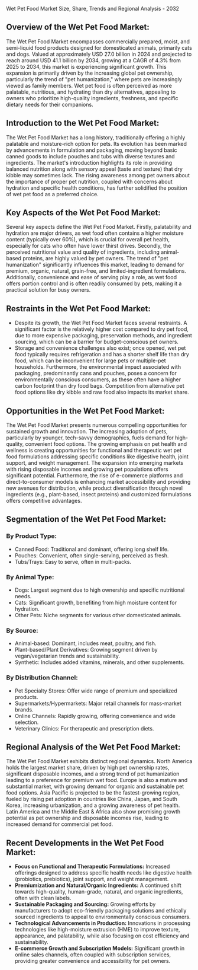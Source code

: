 Wet Pet Food Market Size, Share, Trends and Regional Analysis - 2032

        
  </h1>

  <section class="mb-8">
<h2 class="text-2xl sm:text-3xl font-bold text-gray-800 mb-4">Overview of the Wet Pet Food Market:</h2>
<p class="text-gray-700 leading-relaxed mb-4">
    The Wet Pet Food Market encompasses commercially prepared, moist, and semi-liquid food products
    designed for domesticated animals, primarily cats and dogs. Valued at
    approximately USD 27.0 billion in 2024 and projected to reach around USD 41.1
    billion by 2034, growing at a CAGR of 4.3% from 2025 to 2034, this market is
    experiencing significant growth. This expansion is primarily driven by the
    increasing global pet ownership, particularly the trend of "pet
    humanization," where pets are increasingly viewed as family members. Wet
    pet food is often perceived as more palatable, nutritious, and hydrating than
    dry alternatives, appealing to owners who prioritize high-quality ingredients,
    freshness, and specific dietary needs for their companions.
</p>
  </section>

  <section class="mb-8">
<h2 class="text-2xl sm:text-3xl font-bold text-gray-800 mb-4">Introduction to the Wet Pet Food Market:</h2>
<p class="text-gray-700 leading-relaxed mb-4">
    The Wet Pet Food Market has a long history, traditionally
    offering a highly palatable and moisture-rich option for pets. Its evolution
    has been marked by advancements in formulation and packaging, moving beyond
    basic canned goods to include pouches and tubs with diverse textures and
    ingredients. The market's introduction highlights its role in providing
    balanced nutrition along with sensory appeal (taste and texture) that dry
    kibble may sometimes lack. The rising awareness among pet owners about the importance
    of proper pet nutrition, coupled with concerns about hydration and specific
    health conditions, has further solidified the position of wet pet food as a
    preferred choice.
</p>
  </section>

  <section class="mb-8">
<h2 class="text-2xl sm:text-3xl font-bold text-gray-800 mb-4">Key Aspects of the Wet Pet Food Market:</h2>
<p class="text-gray-700 leading-relaxed mb-4">
    Several key aspects define the Wet Pet Food Market. Firstly,
    palatability and hydration are major drivers, as wet food often contains a
    higher moisture content (typically over 60%), which is crucial for overall pet
    health, especially for cats who often have lower thirst drives. Secondly, the perceived
    nutritional value and quality of ingredients, including animal-based proteins,
    are highly valued by pet owners. The trend of "pet humanization"
    significantly influences this market, leading to demand for premium, organic,
    natural, grain-free, and limited-ingredient formulations. Additionally,
    convenience and ease of serving play a role, as wet food offers portion control
    and is often readily consumed by pets, making it a practical solution for busy
    owners.
</p>
  </section>

  <section class="mb-8">
<h2 class="text-2xl sm:text-3xl font-bold text-gray-800 mb-4">Restraints in the Wet Pet Food Market:</h2>
<ul class="list-disc text-gray-700 leading-relaxed space-y-2">
    <li>
  Despite its growth, the Wet Pet Food Market
  faces several restraints. A significant factor is the relatively higher cost
  compared to dry pet food, due to more expensive packaging, preservation
  methods, and ingredient sourcing, which can be a barrier for budget-conscious
  pet owners.
    </li>
    <li>
  Storage and convenience challenges also exist;
  once opened, wet pet food typically requires refrigeration and has a shorter
  shelf life than dry food, which can be inconvenient for large pets or
  multiple-pet households. Furthermore, the environmental impact associated with
  packaging, predominantly cans and pouches, poses a concern for environmentally
  conscious consumers, as these often have a higher carbon footprint than dry
  food bags. Competition from alternative pet food options like dry kibble and
  raw food also impacts its market share.
    </li>
</ul>
  </section>

  <section class="mb-8">
<h2 class="text-2xl sm:text-3xl font-bold text-gray-800 mb-4">Opportunities in the Wet Pet Food Market:</h2>
<p class="text-gray-700 leading-relaxed mb-4">
    The Wet Pet Food Market presents numerous compelling
    opportunities for sustained growth and innovation. The increasing adoption of
    pets, particularly by younger, tech-savvy demographics, fuels demand for
    high-quality, convenient food options. The growing emphasis on pet health and
    wellness is creating opportunities for functional and therapeutic wet pet food
    formulations addressing specific conditions like digestive health, joint
    support, and weight management. The expansion into emerging markets with rising
    disposable incomes and growing pet populations offers significant potential.
    Furthermore, the rise of e-commerce platforms and direct-to-consumer models is
    enhancing market accessibility and providing new avenues for distribution,
    while product diversification through novel ingredients (e.g., plant-based,
    insect proteins) and customized formulations offers competitive advantages.
</p>
  </section>

  <section class="mb-8">
<h2 class="text-2xl sm:text-3xl font-bold text-gray-800 mb-4">Segmentation of the Wet Pet Food Market:</h2>
<div class="mb-4">
    <h3 class="text-xl sm:text-2xl font-bold text-gray-800 mb-2">By Product Type:</h3>
    <ul class="list-disc text-gray-700 leading-relaxed space-y-1">
  <li>Canned Food: Traditional and dominant, offering long shelf life.</li>
  <li>Pouches: Convenient, often single-serving, perceived as fresh.</li>
  <li>Tubs/Trays: Easy to serve, often in multi-packs.</li>
    </ul>
</div>
<div class="mb-4">
    <h3 class="text-xl sm:text-2xl font-bold text-gray-800 mb-2">By Animal Type:</h3>
    <ul class="list-disc text-gray-700 leading-relaxed space-y-1">
  <li>Dogs: Largest segment due to high ownership and specific nutritional needs.</li>
  <li>Cats: Significant growth, benefiting from high moisture content for hydration.</li>
  <li>Other Pets: Niche segments for various other domesticated animals.</li>
    </ul>
</div>
<div class="mb-4">
    <h3 class="text-xl sm:text-2xl font-bold text-gray-800 mb-2">By Source:</h3>
    <ul class="list-disc text-gray-700 leading-relaxed space-y-1">
  <li>Animal-based: Dominant, includes meat, poultry, and fish.</li>
  <li>Plant-based/Plant Derivatives: Growing segment driven by vegan/vegetarian trends and sustainability.</li>
  <li>Synthetic: Includes added vitamins, minerals, and other supplements.</li>
    </ul>
</div>
<div class="mb-4">
    <h3 class="text-xl sm:text-2xl font-bold text-gray-800 mb-2">By Distribution Channel:</h3>
    <ul class="list-disc text-gray-700 leading-relaxed space-y-1">
  <li>Pet Specialty Stores: Offer wide range of premium and specialized products.</li>
  <li>Supermarkets/Hypermarkets: Major retail channels for mass-market brands.</li>
  <li>Online Channels: Rapidly growing, offering convenience and wide selection.</li>
  <li>Veterinary Clinics: For therapeutic and prescription diets.</li>
    </ul>
</div>
  </section>

  <section class="mb-8">
<h2 class="text-2xl sm:text-3xl font-bold text-gray-800 mb-4">Regional Analysis of the Wet Pet Food Market:</h2>
<p class="text-gray-700 leading-relaxed mb-4">
    The Wet Pet Food Market exhibits distinct regional dynamics.
    North America holds the largest market share, driven by high pet ownership
    rates, significant disposable incomes, and a strong trend of pet humanization
    leading to a preference for premium wet food. Europe is also a mature and
    substantial market, with growing demand for organic and sustainable pet food
    options. Asia Pacific is projected to be the fastest-growing region, fueled by
    rising pet adoption in countries like China, Japan, and South Korea, increasing
    urbanization, and a growing awareness of pet health. Latin America and the
    Middle East & Africa also show promising growth potential as pet ownership
    and disposable incomes rise, leading to increased demand for commercial pet
    food.
</p>
  </section>

  <section class="mb-8">
<h2 class="text-2xl sm:text-3xl font-bold text-gray-800 mb-4">Recent Developments in the Wet Pet Food Market:</h2>
<ul class="list-disc text-gray-700 leading-relaxed space-y-2">
    <li>
  <strong>Focus on Functional and Therapeutic Formulations:</strong> Increased
  offerings designed to address specific health needs like digestive health
  (probiotics, prebiotics), joint support, and weight management.
    </li>
    <li>
  <strong>Premiumization and Natural/Organic Ingredients:</strong> A continued
  shift towards high-quality, human-grade, natural, and organic ingredients,
  often with clean labels.
    </li>
    <li>
  <strong>Sustainable Packaging and Sourcing:</strong> Growing efforts by
  manufacturers to adopt eco-friendly packaging solutions and ethically sourced
  ingredients to appeal to environmentally conscious consumers.
    </li>
    <li>
  <strong>Technological Advancements in Production:</strong> Innovations in
  processing technologies like high-moisture extrusion (HME) to improve texture,
  appearance, and palatability, while also focusing on cost efficiency and
  sustainability.
    </li>
    <li>
  <strong>E-commerce Growth and Subscription Models:</strong> Significant
  growth in online sales channels, often coupled with subscription services,
  providing greater convenience and accessibility for pet owners.

